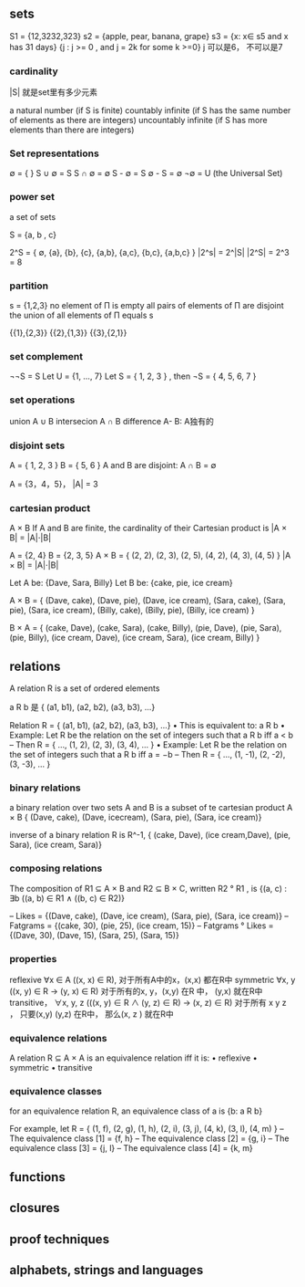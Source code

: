 ## sets
S1 = {12,3232,323}
s2 = {apple, pear, banana, grape}
s3 = {x: x∈ s5 and x has 31 days}
{j : j >= 0 , and j = 2k for some k >=0}
j 可以是6， 不可以是7

###  cardinality

|S| 就是set里有多少元素

a natural number (if S is finite)
countably infinite (if S has the same number of elements as there are integers)
uncountably infinite (if S has more elements than there are integers)

### Set representations

∅ = { }
S ∪ ∅ = S
S ∩ ∅ = ∅
S - ∅ = S
∅ - S = ∅
¬∅ = U (the Universal Set)

### power set

a set of sets

S = {a,  b , c}

2^S = { ∅, {a}, {b}, {c}, {a,b}, {a,c}, {b,c}, {a,b,c} }
|2^s| = 2^|S|
 |2^S| = 2^3 = 8

### partition
s = {1,2,3}
no element of  Π is empty
all pairs of elements of  Π are disjoint
the union of all elements of  Π equals s

{{1},{2,3}} {{2},{1,3}} {{3},{2,1}} 

### set complement
¬¬S = S
Let U = {1, …, 7}
Let S = { 1, 2, 3 } , then ¬S = { 4, 5, 6, 7 }

### set operations

union A ∪ B
intersecion A ∩ B
difference A- B: A独有的

### disjoint sets
A = { 1, 2, 3 } B = { 5, 6 }
A and B are disjoint: A ∩ B = ∅

A = {3，4，5}， |A| = 3

### cartesian product
A × B
If A and B are finite, the cardinality of their
Cartesian product is |A × B| = |A|⋅|B|

A = {2, 4} B = {2, 3, 5}
A × B = { (2, 2), (2, 3), (2, 5), (4, 2), (4, 3), (4, 5) }
 |A × B| = |A|⋅|B|


Let A be: {Dave, Sara, Billy}
Let B be: {cake, pie, ice cream}

 A × B = { (Dave, cake), (Dave, pie), (Dave, ice cream),
 (Sara, cake), (Sara, pie), (Sara, ice cream),
 (Billy, cake), (Billy, pie), (Billy, ice cream) }

 B × A = { (cake, Dave), (cake, Sara), (cake, Billy),
 (pie, Dave), (pie, Sara), (pie, Billy),
 (ice cream, Dave), (ice cream, Sara), (ice cream, Billy) }

## relations
A relation R is a set of ordered elements

a R b 是  { (a1, b1), (a2, b2), (a3, b3), …}

Relation R = { (a1, b1), (a2, b2), (a3, b3), …}
• This is equivalent to: a R b
• Example: Let R be the relation on the set of
integers such that a R b iff a < b
– Then R = { …, (1, 2), (2, 3), (3, 4), … }
• Example: Let R be the relation on the set of
integers such that a R b iff a = −b
– Then R = { …, (1, -1), (2, -2), (3, -3), … }

### binary relations
a binary relation over two sets A and B is a subset of te cartesian product A × B
 { (Dave, cake), (Dave, icecream), (Sara, pie), (Sara, ice cream)}

inverse of a binary relation R is R^-1, 
 { (cake, Dave), (ice cream,Dave), (pie, Sara), (ice cream, Sara)}


### composing relations
The composition of R1 ⊆ A × B and R2 ⊆ B × C,
written R2
° R1 , is
{(a, c) : ∃b ((a, b) ∈ R1 ∧ ((b, c) ∈ R2)}

– Likes = {(Dave, cake), (Dave, ice cream), (Sara, pie),
(Sara, ice cream)}
– Fatgrams = {(cake, 30), (pie, 25), (ice cream, 15)}
– Fatgrams ° Likes = {(Dave, 30), (Dave, 15), (Sara,
25), (Sara, 15)} 

### properties
reflexive ∀x ∈ A ((x, x) ∈ R), 对于所有A中的x，(x,x) 都在R中
symmetric ∀x, y ((x, y) ∈ R → (y, x) ∈ R) 对于所有的x, y，(x,y) 在R 中， (y,x) 就在R中
transitive， ∀x, y, z (((x, y) ∈ R ∧ (y, z) ∈ R) → (x, z) ∈ R)
对于所有 x y z ， 只要(x,y) (y,z) 在R中， 那么(x, z ) 就在R中

### equivalence relations
A relation R ⊆ A × A is an equivalence relation iff it is:
• reflexive
• symmetric
• transitive 

### equivalence classes

for an equivalence relation R, an equivalence class of a is  {b: a R b}

For example, let R = { (1, f), (2, g), (1, h), (2, i),
(3, j), (4, k), (3, l), (4, m) }
– The equivalence class [1] = {f, h}
– The equivalence class [2] = {g, i}
– The equivalence class [3] = {j, l}
– The equivalence class [4] = {k, m}


## functions

## closures

## proof techniques

## alphabets, strings and languages